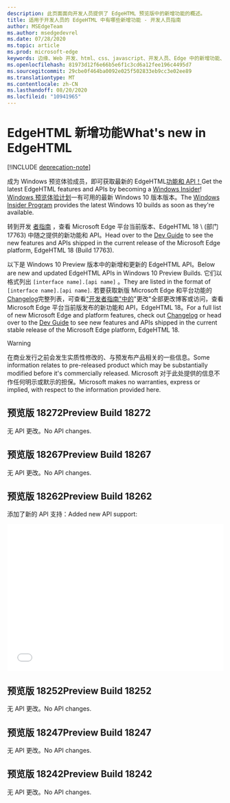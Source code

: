 ```yaml
---
description: 此页面面向开发人员提供了 EdgeHTML 预览版中的新增功能的概述。
title: 适用于开发人员的 EdgeHTML 中有哪些新增功能 - 开发人员指南
author: MSEdgeTeam
ms.author: msedgedevrel
ms.date: 07/28/2020
ms.topic: article
ms.prod: microsoft-edge
keywords: 边缘、Web 开发、html、css、javascript、开发人员、Edge 中的新增功能、边缘、edgehtml、edgehtml 预览版本
ms.openlocfilehash: 81973d12f6e66b5e6f1c3cd6a12fee196c4495d7
ms.sourcegitcommit: 29cbe0f464ba0092e025f502833eb9cc3e02ee89
ms.translationtype: MT
ms.contentlocale: zh-CN
ms.lasthandoff: 08/20/2020
ms.locfileid: "10941965"
---
```

# <span data-ttu-id="c3d6d-104">EdgeHTML 新增功能</span><span class="sxs-lookup"><span data-stu-id="c3d6d-104">What's new in EdgeHTML</span></span>  

[!INCLUDE [deprecation-note](../includes/legacy-edge-note.md)]  

<span data-ttu-id="c3d6d-105">成为 Windows 预览体验成员，即可获取最新的 EdgeHTML[功能和 API！](https://insider.windows.com)</span><span class="sxs-lookup"><span data-stu-id="c3d6d-105">Get the latest EdgeHTML features and APIs by becoming a [Windows Insider](https://insider.windows.com)!</span></span>  <span data-ttu-id="c3d6d-106">[Windows 预览体验计划](https://insider.windows.com)一有可用的最新 Windows 10 版本版本。</span><span class="sxs-lookup"><span data-stu-id="c3d6d-106">The [Windows Insider Program](https://insider.windows.com) provides the latest Windows 10 builds as soon as they're available.</span></span>  

<span data-ttu-id="c3d6d-107">转到开发 [者指南](../dev-guide.md) ，查看 Microsoft Edge 平台当前版本、EdgeHTML 18 \ (部门 17763\) 中随之提供的新功能和 API。</span><span class="sxs-lookup"><span data-stu-id="c3d6d-107">Head over to the [Dev Guide](../dev-guide.md) to see the new features and APIs shipped in the current release of the Microsoft Edge platform, EdgeHTML 18 \(Build 17763\).</span></span>  

<span data-ttu-id="c3d6d-108">以下是 Windows 10 Preview 版本中的新增和更新的 EdgeHTML API。</span><span class="sxs-lookup"><span data-stu-id="c3d6d-108">Below are new and updated EdgeHTML APIs in Windows 10 Preview Builds.</span></span> <span data-ttu-id="c3d6d-109">它们以格式列出 `[interface name].[api name]` 。</span><span class="sxs-lookup"><span data-stu-id="c3d6d-109">They are listed in the format of `[interface name].[api name]`.</span></span>  <span data-ttu-id="c3d6d-110">若要获取新版 Microsoft Edge 和平台功能的[Changelog](https://developer.microsoft.com/microsoft-edge/platform/changelog)完整列表，可查看["开发者指南"中的](../dev-guide.md)"更改"全部更改博客或访问，查看 Microsoft Edge 平台当前版发布的新功能和 API，EdgeHTML 18。</span><span class="sxs-lookup"><span data-stu-id="c3d6d-110">For a full list of new Microsoft Edge and platform features, check out [Changelog](https://developer.microsoft.com/microsoft-edge/platform/changelog) or head over to the [Dev Guide](../dev-guide.md) to see new features and APIs shipped in the current stable release of the Microsoft Edge platform, EdgeHTML 18.</span></span>   

> [!WARNING] 
> <span data-ttu-id="c3d6d-111">在商业发行之前会发生实质性修改的、与预发布产品相关的一些信息。</span><span class="sxs-lookup"><span data-stu-id="c3d6d-111">Some information relates to pre-released product which may be substantially modified before it's commercially released.</span></span>  <span data-ttu-id="c3d6d-112">Microsoft 对于此处提供的信息不作任何明示或默示的担保。</span><span class="sxs-lookup"><span data-stu-id="c3d6d-112">Microsoft makes no warranties, express or implied, with respect to the information provided here.</span></span>  

## <span data-ttu-id="c3d6d-113">预览版 18272</span><span class="sxs-lookup"><span data-stu-id="c3d6d-113">Preview Build 18272</span></span>  

<span data-ttu-id="c3d6d-114">无 API 更改。</span><span class="sxs-lookup"><span data-stu-id="c3d6d-114">No API changes.</span></span>  

## <span data-ttu-id="c3d6d-115">预览版 18267</span><span class="sxs-lookup"><span data-stu-id="c3d6d-115">Preview Build 18267</span></span>  

<span data-ttu-id="c3d6d-116">无 API 更改。</span><span class="sxs-lookup"><span data-stu-id="c3d6d-116">No API changes.</span></span>  

## <span data-ttu-id="c3d6d-117">预览版 18262</span><span class="sxs-lookup"><span data-stu-id="c3d6d-117">Preview Build 18262</span></span>  

<span data-ttu-id="c3d6d-118">添加了新的 API 支持：</span><span class="sxs-lookup"><span data-stu-id="c3d6d-118">Added new API support:</span></span>  

<iframe height='341' scrolling='no' title='<span data-ttu-id="c3d6d-119">Microsoft EdgeHTML 预览版内部版本 17682</span><span class="sxs-lookup"><span data-stu-id="c3d6d-119">EdgeHTML Preview Build 17682</span></span>' src='//codepen.io/MSEdgeDev/embed/5a691c1840690352f409d3788b8167fa/?height=341&theme-id=23761&default-tab=result&embed-version=2' frameborder='no' allowtransparency='true' allowfullscreen='true' style='width: 100%;'><span data-ttu-id="c3d6d-120">有关 <a href='https://codepen.io/MSEdgeDev/pen/5a691c1840690352f409d3788b8167fa/'> 在 CodePen 上安装的 Pen EdgeHTML 预览版 17682 (@MSEdgeDev </a> <a href='https://codepen.io/MSEdgeDev'> </a>) 版 <a href='https://codepen.io'> </a> 。</span><span class="sxs-lookup"><span data-stu-id="c3d6d-120">See the Pen <a href='https://codepen.io/MSEdgeDev/pen/5a691c1840690352f409d3788b8167fa/'>EdgeHTML Preview Build 17682</a> by MSEdgeDev (<a href='https://codepen.io/MSEdgeDev'>@MSEdgeDev</a>) on <a href='https://codepen.io'>CodePen</a>.</span></span>  </iframe>  

## <span data-ttu-id="c3d6d-121">预览版 18252</span><span class="sxs-lookup"><span data-stu-id="c3d6d-121">Preview Build 18252</span></span>  

<span data-ttu-id="c3d6d-122">无 API 更改。</span><span class="sxs-lookup"><span data-stu-id="c3d6d-122">No API changes.</span></span>  

## <span data-ttu-id="c3d6d-123">预览版 18247</span><span class="sxs-lookup"><span data-stu-id="c3d6d-123">Preview Build 18247</span></span>  

<span data-ttu-id="c3d6d-124">无 API 更改。</span><span class="sxs-lookup"><span data-stu-id="c3d6d-124">No API changes.</span></span>  

## <span data-ttu-id="c3d6d-125">预览版 18242</span><span class="sxs-lookup"><span data-stu-id="c3d6d-125">Preview Build 18242</span></span>  

<span data-ttu-id="c3d6d-126">无 API 更改。</span><span class="sxs-lookup"><span data-stu-id="c3d6d-126">No API changes.</span></span>  
